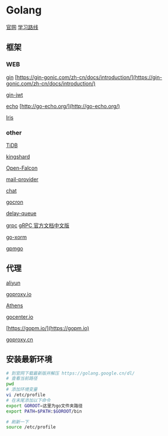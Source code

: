 # Golang
[官网](https://golang.google.cn/dl/)
[学习路线](https://github.com/Quorafind/golang-developer-roadmap-cn)

## 框架
### WEB

[gin](https://gin-gonic.com/zh-cn/docs/introduction/)
[https://gin-gonic.com/zh-cn/docs/introduction/](https://gin-gonic.com/zh-cn/docs/introduction/)

[gin-jwt](https://github.com/appleboy/gin-jwt)

[echo](http://go-echo.org/)
[http://go-echo.org/](http://go-echo.org/)

[Iris](https://studyiris.com/doc/)

### other
[TiDB](https://pingcap.com/docs-cn/)

[kingshard](https://github.com/flike/kingshard/blob/master/README_ZH.md)

[Open-Falcon](https://github.com/open-falcon)

[mail-provider](https://github.com/open-falcon/mail-provider)

[chat](https://github.com/Yanjunhui/chat)

[gocron](https://github.com/ouqiang/gocron)

[delay-queue](https://github.com/ouqiang/delay-queue)

[grpc](https://github.com/grpc)
[gRPC 官方文档中文版](http://doc.oschina.net/grpc?t=56831)

[go-xorm](https://github.com/go-xorm)

[gpmgo](https://github.com/gpmgo)

## 代理
[aliyun](https://mirrors.aliyun.com/goproxy/)

[goproxy.io](https://goproxy.io)

[Athens](https://docs.gomods.io/zh/)

[gocenter.io](https://gocenter.io)

[https://gopm.io/](https://gopm.io)

[goproxy.cn](https://goproxy.cn)



## 安装最新环境
```bash
# 到官网下载最新版并解压 https://golang.google.cn/dl/
# 查看当前路径
pwd
# 添加环境变量
vi /etc/profile
# 在末尾添加以下命令
export GOROOT=这里为go文件夹路径
export PATH=$PATH:$GOROOT/bin

# 刷新一下
source /etc/profile
```